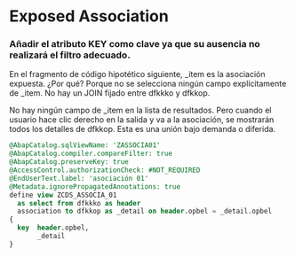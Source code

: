 # Exposed Association

### Añadir el atributo KEY como clave ya que su ausencia no realizará el filtro adecuado.

En el fragmento de código hipotético siguiente, 
_item es la asociación expuesta.
¿Por qué?
Porque no se selecciona ningún campo explícitamente de _item.
No hay un JOIN fijado entre dfkkko y dfkkop.

No hay ningún campo de _item en la lista de resultados.
Pero cuando el usuario hace clic derecho en la salida y va a la asociación,
se mostrarán todos los detalles de dfkkop.
Esta es una unión bajo demanda o diferida.


``` sql
@AbapCatalog.sqlViewName: 'ZASSOCIA01'
@AbapCatalog.compiler.compareFilter: true
@AbapCatalog.preserveKey: true
@AccessControl.authorizationCheck: #NOT_REQUIRED
@EndUserText.label: 'asociación 01'
@Metadata.ignorePropagatedAnnotations: true
define view ZCDS_ASSOCIA_01
  as select from dfkkko as header
  association to dfkkop as _detail on header.opbel = _detail.opbel
{
  key  header.opbel,
       _detail
}
```
